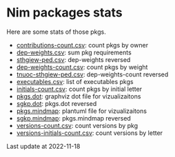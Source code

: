 # Nim packages stats

Here are some stats of those pkgs.

- [contributions-count.csv](./contributions-count.csv): count pkgs by owner
- [dep-weights.csv](./dep-weights.csv): sum pkg requirements
- [sthgiew-ped.csv](./sthgiew-ped.csv): dep-weights reversed
- [dep-weights-count.csv](./dep-weights-count.csv): count pkgs by weight
- [tnuoc-sthgiew-ped.csv](./tnuoc-sthgiew-ped.csv): dep-weights-count reversed
- [executables.csv](./executables.csv): list of executables pkgs
- [initials-count.csv](./initials-count.csv): count pkgs by initial letter
- [pkgs.dot](./pkgs.dot): graphviz dot file for vizualizaitons
- [sgkp.dot](./sgkp.dot): pkgs.dot reversed
- [pkgs.mindmap](./pkgs.mindmap): plantuml file for vizualizaitons
- [sgkp.mindmap](./sgkp.mindmap): pkgs.mindmap reversed
- [versions-count.csv](./versions-count.csv): count versions by pkg
- [versions-initials-count.csv](./versions-initials-count.csv): count versions by letter


Last update at 2022-11-18

